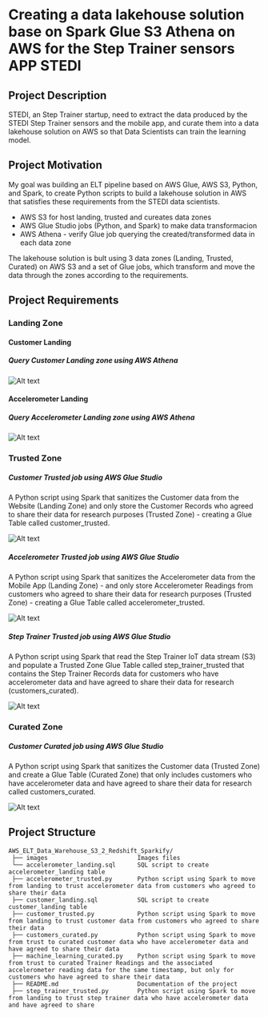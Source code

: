 # Creating a data lakehouse solution base on Spark Glue S3 Athena on AWS for the Step Trainer sensors APP  STEDI 


## Project Description 

STEDI, an Step Trainer startup, need to extract the data produced by the STEDI Step Trainer sensors and the mobile app, 
and curate them into a data lakehouse solution on AWS so that Data Scientists can train the learning model.

## Project Motivation

My goal was building an ELT pipeline based on AWS Glue, AWS S3, Python, and Spark, to create Python scripts to build a lakehouse solution in 
AWS that satisfies these requirements from the STEDI data scientists.

 * AWS S3 for host landing, trusted and cureates data zones
 * AWS Glue Studio jobs (Python, and Spark) to make data transformacion
 * AWS Athena - verify Glue job querying the created/transformed data in each data zone

 The lakehouse solution is bult using 3 data zones (Landing, Trusted, Curated) on AWS S3 and a set of Glue jobs, which transform and move the data through the zones according to the requirements.

 
## Project Requirements


### Landing Zone

#### Customer Landing 

##### Query Customer Landing zone using AWS Athena

![Alt text](https://github.com/marciopintomotta/AWS_Lakehouse_Spark_Glue_S3_Athena_STEDI_Step_Trainer_Sensors/blob/master/images/customer_landing.png)

#### Accelerometer Landing 

##### Query Accelerometer Landing zone using AWS Athena

![Alt text](https://github.com/marciopintomotta/AWS_Lakehouse_Spark_Glue_S3_Athena_STEDI_Step_Trainer_Sensors/blob/master/images/accelerometer_landing.png)



### Trusted Zone

##### Customer Trusted job using AWS Glue Studio

A Python script using Spark that sanitizes the Customer data from the Website (Landing Zone) and only store the Customer Records who agreed to share their data for research purposes (Trusted Zone) - creating a Glue Table called customer_trusted.

![Alt text](https://github.com/marciopintomotta/AWS_Lakehouse_Spark_Glue_S3_Athena_STEDI_Step_Trainer_Sensors/blob/master/images/customer_trusted_job.png)


##### Accelerometer Trusted job using AWS Glue Studio

 A Python script using Spark that sanitizes the Accelerometer data from the Mobile App (Landing Zone) - and only store Accelerometer Readings from customers who agreed to share their data for research purposes (Trusted Zone) - creating a Glue Table called accelerometer_trusted.

![Alt text](https://github.com/marciopintomotta/AWS_Lakehouse_Spark_Glue_S3_Athena_STEDI_Step_Trainer_Sensors/blob/master/images/accelerometer_trusted_job.png)


##### Step Trainer Trusted job using AWS Glue Studio

A Python script using Spark that read the Step Trainer IoT data stream (S3) and populate a Trusted Zone Glue Table called step_trainer_trusted that contains the Step Trainer Records data for customers who have accelerometer data and have agreed to share their data for research (customers_curated).

![Alt text](https://github.com/marciopintomotta/AWS_Lakehouse_Spark_Glue_S3_Athena_STEDI_Step_Trainer_Sensors/blob/master/images/step_trainer_trusted_job.png)



### Curated Zone

##### Customer Curated job using AWS Glue Studio

A Python script using Spark that sanitizes the Customer data (Trusted Zone) and create a Glue Table (Curated Zone) that only includes customers who have accelerometer data and have agreed to share their data for research called customers_curated.

![Alt text](https://github.com/marciopintomotta/AWS_Lakehouse_Spark_Glue_S3_Athena_STEDI_Step_Trainer_Sensors/blob/master/images/customers_curated_job.png)


## Project Structure

```
AWS_ELT_Data_Warehouse_S3_2_Redshift_Sparkify/
 ├── images                         Images files
 └── accelerometer_landing.sql      SQL script to create accelerometer_landing table
 ├── accelerometer_trusted.py       Python script using Spark to move from landing to trust accelerometer data from customers who agreed to share their data
 ├── customer_landing.sql           SQL script to create customer_landing table
 ├── customer_trusted.py            Python script using Spark to move from landing to trust customer data from customers who agreed to share their data
 ├── customers_curated.py           Python script using Spark to move from trust to curated customer data who have accelerometer data and have agreed to share their data
 ├── machine_learning_curated.py    Python script using Spark to move from trust to curated Trainer Readings and the associated accelerometer reading data for the same timestamp, but only for customers who have agreed to share their data
 ├── README.md                      Documentation of the project
 ├── step_trainer_trusted.py        Python script using Spark to move from landing to trust step trainer data who have accelerometer data and have agreed to share 